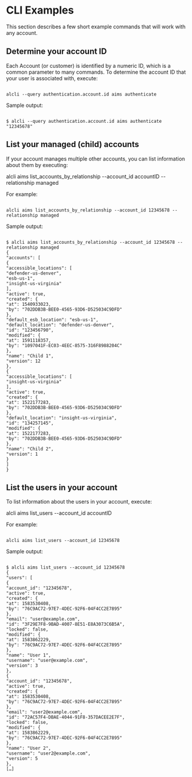 # CLI Examples

<p>This section describes a few short example commands that will work with any <MadCap:variable name="SDKVariables.Company" xmlns:MadCap="http://www.madcapsoftware.com/Schemas/MadCap.xsd" /> account.</p>

## Determine your account ID

<p>Each <MadCap:variable name="SDKVariables.Company" xmlns:MadCap="http://www.madcapsoftware.com/Schemas/MadCap.xsd" /> Account (or customer) is identified by a numeric ID, which is a common parameter to many commands. To determine the account ID that your user is associated with, execute:</p>

```

alcli --query authentication.account.id aims authenticate
```

Sample output:

```

$ alcli --query authentication.account.id aims authenticate
"12345678"
```

## List your managed (child) accounts

If your account manages multiple other accounts, you can list information about them by executing:

alcli aims list_accounts_by_relationship --account_id accountID --relationship managed

For example:

```

alcli aims list_accounts_by_relationship --account_id 12345678 --relationship managed
```

Sample output:

```

$ alcli aims list_accounts_by_relationship --account_id 12345678 --relationship managed
{
"accounts": [
{
"accessible_locations": [
"defender-us-denver",
"esb-us-1",
"insight-us-virginia"
],
"active": true,
"created": {
"at": 1540933023,
"by": "702DDB3B-BEE0-4565-93D6-D525034C9DFD"
},
"default_esb_location": "esb-us-1",
"default_location": "defender-us-denver",
"id": "123456790",
"modified": {
"at": 1591118357,
"by": "1097041F-EC03-4EEC-8575-316F8988204C"
},
"name": "Child 1",
"version": 12
},
{
"accessible_locations": [
"insight-us-virginia"
],
"active": true,
"created": {
"at": 1522177283,
"by": "702DDB3B-BEE0-4565-93D6-D525034C9DFD"
},
"default_location": "insight-us-virginia",
"id": "134257145",
"modified": {
"at": 1522177283,
"by": "702DDB3B-BEE0-4565-93D6-D525034C9DFD"
},
"name": "Child 2",
"version": 1
}
]
}
```

## List the users in your account

To list information about the users in your account, execute:

alcli aims list_users --account_id accountID

For example:

```

alcli aims list_users --account_id 12345678
```

Sample output:

```

$ alcli aims list_users --account_id 12345678
{
"users": [
{
"account_id": "12345678",
"active": true,
"created": {
"at": 1583530408,
"by": "76C9AC72-97E7-4DEC-92F6-04F4CC2E7895"
},
"email": "user@example.com",
"id": "3F29E7F8-9BAD-4007-8E51-E8A3073C6B5A",
"locked": false,
"modified": {
"at": 1583862229,
"by": "76C9AC72-97E7-4DEC-92F6-04F4CC2E7895"
},
"name": "User 1",
"username": "user@example.com",
"version": 3
},
{
"account_id": "12345678",
"active": true,
"created": {
"at": 1583530408,
"by": "76C9AC72-97E7-4DEC-92F6-04F4CC2E7895"
},
"email": "user2@example.com",
"id": "72AC57F4-DBAE-4044-91F8-357DACEE2E7F",
"locked": false,
"modified": {
"at": 1583862229,
"by": "76C9AC72-97E7-4DEC-92F6-04F4CC2E7895"
},
"name": "User 2",
"username": "user2@example.com",
"version": 5
},
[…]
```
